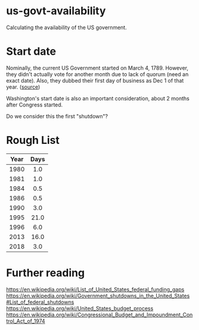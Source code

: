 # us-govt-availability
Calculating the availability of the US government.

# Start date
Nominally, the current US Government started on March 4, 1789. However, they didn't actually vote for another month due to lack of quorum (need an exact date). Also, they dubbed their first day of business as Dec 1 of that year. ([source](https://constitutioncenter.org/blog/march-4-a-forgotten-huge-day-in-american-politics))

Washington's start date is also an important consideration, about 2 months after Congress started.

Do we consider this the first "shutdown"?

# Rough List
| Year        | Days           |
| ------------- |:-------------:|
| 1980 | 1.0 |
| 1981 | 1.0 |
| 1984 | 0.5 |
| 1986 | 0.5 |
| 1990 | 3.0 |
| 1995 | 21.0 |
| 1996 | 6.0 |
| 2013 | 16.0 |
| 2018 | 3.0 |

# Further reading
https://en.wikipedia.org/wiki/List_of_United_States_federal_funding_gaps
https://en.wikipedia.org/wiki/Government_shutdowns_in_the_United_States#List_of_federal_shutdowns
https://en.wikipedia.org/wiki/United_States_budget_process
https://en.wikipedia.org/wiki/Congressional_Budget_and_Impoundment_Control_Act_of_1974
